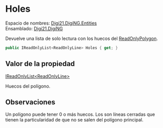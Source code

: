 # Holes

Espacio de nombres: [Digi21.DigiNG.Entities](../../)  
Ensamblado: [Digi21.DigiNG](../../../)

Devuelve una lista de solo lectura con los huecos del [ReadOnlyPolygon](../).

```csharp
public IReadOnlyList<ReadOnlyLine> Holes { get; }
```

## Valor de la propiedad

[IReadOnlyList&lt;ReadOnlyLine&gt;](https://docs.microsoft.com/en-us/dotnet/api/system.collections.generic.ireadonlylist-1?view=net-5.0)

Huecos del polígono.

## Observaciones

Un polígono puede tener 0 o más huecos. Los son líneas cerradas que tienen la particularidad de que no se salen del polígono principal.



